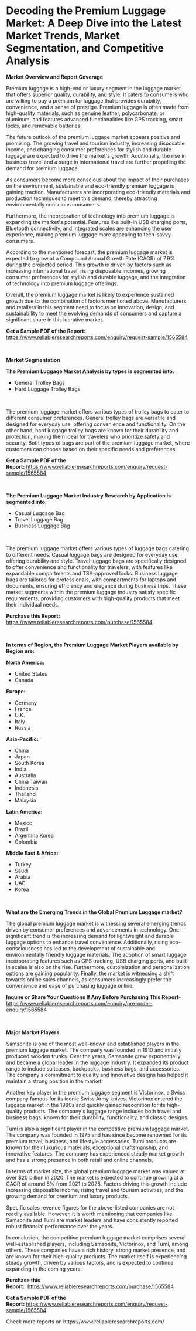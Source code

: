 <p><h1>Decoding the Premium Luggage Market: A Deep Dive into the Latest Market Trends, Market Segmentation, and Competitive Analysis</h1></p><p><strong>Market Overview and Report Coverage</strong></p>
<p><p>Premium luggage is a high-end or luxury segment in the luggage market that offers superior quality, durability, and style. It caters to consumers who are willing to pay a premium for luggage that provides durability, convenience, and a sense of prestige. Premium luggage is often made from high-quality materials, such as genuine leather, polycarbonate, or aluminum, and features advanced functionalities like GPS tracking, smart locks, and removable batteries.</p><p>The future outlook of the premium luggage market appears positive and promising. The growing travel and tourism industry, increasing disposable income, and changing consumer preferences for stylish and durable luggage are expected to drive the market's growth. Additionally, the rise in business travel and a surge in international travel are further propelling the demand for premium luggage.</p><p>As consumers become more conscious about the impact of their purchases on the environment, sustainable and eco-friendly premium luggage is gaining traction. Manufacturers are incorporating eco-friendly materials and production techniques to meet this demand, thereby attracting environmentally conscious consumers.</p><p>Furthermore, the incorporation of technology into premium luggage is expanding the market's potential. Features like built-in USB charging ports, Bluetooth connectivity, and integrated scales are enhancing the user experience, making premium luggage more appealing to tech-savvy consumers.</p><p>According to the mentioned forecast, the premium luggage market is expected to grow at a Compound Annual Growth Rate (CAGR) of 7.9% during the projected period. This growth is driven by factors such as increasing international travel, rising disposable incomes, growing consumer preferences for stylish and durable luggage, and the integration of technology into premium luggage offerings.</p><p>Overall, the premium luggage market is likely to experience sustained growth due to the combination of factors mentioned above. Manufacturers and retailers in this segment need to focus on innovation, design, and sustainability to meet the evolving demands of consumers and capture a significant share in this lucrative market.</p></p>
<p><strong>Get a Sample PDF of the Report:</strong> <a href="https://www.reliableresearchreports.com/enquiry/request-sample/1565584">https://www.reliableresearchreports.com/enquiry/request-sample/1565584</a></p>
<p>&nbsp;</p>
<p><strong>Market Segmentation</strong></p>
<p><strong>The Premium Luggage Market Analysis by types is segmented into:</strong></p>
<p><ul><li>General Trolley Bags</li><li>Hard Luggage Trolley Bags</li></ul></p>
<p>&nbsp;</p>
<p><p>The premium luggage market offers various types of trolley bags to cater to different consumer preferences. General trolley bags are versatile and designed for everyday use, offering convenience and functionality. On the other hand, hard luggage trolley bags are known for their durability and protection, making them ideal for travelers who prioritize safety and security. Both types of bags are part of the premium luggage market, where customers can choose based on their specific needs and preferences.</p></p>
<p><strong>Get a Sample PDF of the Report:</strong>&nbsp;<a href="https://www.reliableresearchreports.com/enquiry/request-sample/1565584">https://www.reliableresearchreports.com/enquiry/request-sample/1565584</a></p>
<p>&nbsp;</p>
<p><strong>The Premium Luggage Market Industry Research by Application is segmented into:</strong></p>
<p><ul><li>Casual Luggage Bag</li><li>Travel Luggage Bag</li><li>Business Luggage Bag</li></ul></p>
<p>&nbsp;</p>
<p><p>The premium luggage market offers various types of luggage bags catering to different needs. Casual luggage bags are designed for everyday use, offering durability and style. Travel luggage bags are specifically designed to offer convenience and functionality for travelers, with features like expandable compartments and TSA-approved locks. Business luggage bags are tailored for professionals, with compartments for laptops and documents, ensuring efficiency and elegance during business trips. These market segments within the premium luggage industry satisfy specific requirements, providing customers with high-quality products that meet their individual needs.</p></p>
<p><strong>Purchase this Report:</strong>&nbsp; <a href="https://www.reliableresearchreports.com/purchase/1565584">https://www.reliableresearchreports.com/purchase/1565584</a></p>
<p>&nbsp;</p>
<p><strong>In terms of Region, the Premium Luggage Market Players available by Region are:</strong></p>
<p>
    <p> <strong> North America: </strong>
        <ul>
            <li>United States</li>
            <li>Canada</li>
        </ul>
        </p> 
    <p> <strong> Europe: </strong>
        <ul>
            <li>Germany</li>
            <li>France</li>
            <li>U.K.</li>
            <li>Italy</li>
            <li>Russia</li>
        </ul>
        </p> 
    <p> <strong> Asia-Pacific: </strong>
        <ul>
            <li>China</li>
            <li>Japan</li>
            <li>South Korea</li>
            <li>India</li>
            <li>Australia</li>
            <li>China Taiwan</li>
            <li>Indonesia</li>
            <li>Thailand</li>
            <li>Malaysia</li>
        </ul>
        </p> 
    <p> <strong> Latin America: </strong>
        <ul>
            <li>Mexico</li>
            <li>Brazil</li>
            <li>Argentina Korea</li>
            <li>Colombia</li>
        </ul>
        </p> 
    <p> <strong> Middle East & Africa: </strong>
        <ul>
            <li>Turkey</li>
            <li>Saudi</li>
            <li>Arabia</li>
            <li>UAE</li>
            <li>Korea</li>
        </ul>
    </p>
    </p>
<p>&nbsp;</p>
<p><strong>What are the Emerging Trends in the Global Premium Luggage market?</strong></p>
<p><p>The global premium luggage market is witnessing several emerging trends driven by consumer preferences and advancements in technology. One significant trend is the increasing demand for lightweight and durable luggage options to enhance travel convenience. Additionally, rising eco-consciousness has led to the development of sustainable and environmentally friendly luggage materials. The adoption of smart luggage incorporating features such as GPS tracking, USB charging ports, and built-in scales is also on the rise. Furthermore, customization and personalization options are gaining popularity. Finally, the market is witnessing a shift towards online sales channels, as consumers increasingly prefer the convenience and ease of purchasing luggage online.</p></p>
<p><strong>Inquire or Share Your Questions If Any Before Purchasing This Report</strong>- <a href="https://www.reliableresearchreports.com/enquiry/pre-order-enquiry/1565584">https://www.reliableresearchreports.com/enquiry/pre-order-enquiry/1565584</a></p>
<p>&nbsp;</p>
<p><strong>Major Market Players</strong></p>
<p><p>Samsonite is one of the most well-known and established players in the premium luggage market. The company was founded in 1910 and initially produced wooden trunks. Over the years, Samsonite grew exponentially and became a global leader in the luggage industry. It expanded its product range to include suitcases, backpacks, business bags, and accessories. The company's commitment to quality and innovative designs has helped it maintain a strong position in the market.</p><p>Another key player in the premium luggage segment is Victorinox, a Swiss company famous for its iconic Swiss Army knives. Victorinox entered the luggage market in the 1990s and quickly gained recognition for its high-quality products. The company's luggage range includes both travel and business bags, known for their durability, functionality, and classic designs.</p><p>Tumi is also a significant player in the competitive premium luggage market. The company was founded in 1975 and has since become renowned for its premium travel, business, and lifestyle accessories. Tumi products are known for their luxurious materials, exceptional craftsmanship, and innovative features. The company has experienced steady market growth and has a strong presence in both retail and online channels.</p><p>In terms of market size, the global premium luggage market was valued at over $20 billion in 2020. The market is expected to continue growing at a CAGR of around 5% from 2021 to 2028. Factors driving this growth include increasing disposable income, rising travel and tourism activities, and the growing demand for premium and luxury products.</p><p>Specific sales revenue figures for the above-listed companies are not readily available. However, it is worth mentioning that companies like Samsonite and Tumi are market leaders and have consistently reported robust financial performance over the years.</p><p>In conclusion, the competitive premium luggage market comprises several well-established players, including Samsonite, Victorinox, and Tumi, among others. These companies have a rich history, strong market presence, and are known for their high-quality products. The market itself is experiencing steady growth, driven by various factors, and is expected to continue expanding in the coming years.</p></p>
<p><strong>Purchase this Report:</strong>&nbsp;&nbsp;<a href="https://www.reliableresearchreports.com/purchase/1565584">https://www.reliableresearchreports.com/purchase/1565584</a></p>
<p></p>
<p><strong>Get a Sample PDF of the Report:</strong>&nbsp;<a href="https://www.reliableresearchreports.com/enquiry/request-sample/1565584">https://www.reliableresearchreports.com/enquiry/request-sample/1565584</a></p>
<p>Check more reports on https://www.reliableresearchreports.com/</p>